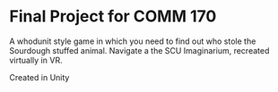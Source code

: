 # Final Project for COMM 170

A whodunit style game in which you need to find out who stole the Sourdough stuffed animal. Navigate a the SCU Imaginarium, recreated virtually in VR.

Created in Unity
